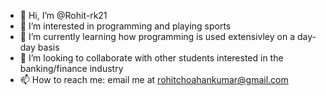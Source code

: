 - 👋 Hi, I’m @Rohit-rk21
- 👀 I’m interested in programming and playing sports
- 🌱 I’m currently learning how programming is used extensivley on a day-day basis 
- 💞️ I’m looking to collaborate with other students interested in the banking/finance industry 
- 📫 How to reach me: email me at rohitchoahankumar@gmail.com

<!---
Rohit-rk21/Rohit-rk21 is a ✨ special ✨ repository because its `README.md` (this file) appears on your GitHub profile.
You can click the Preview link to take a look at your changes.
--->
